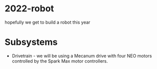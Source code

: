 # 2022-robot
hopefully we get to build a robot this year

# Subsystems
* Drivetrain - we will be using a Mecanum drive with four NEO motors controlled by the Spark Max motor controllers.